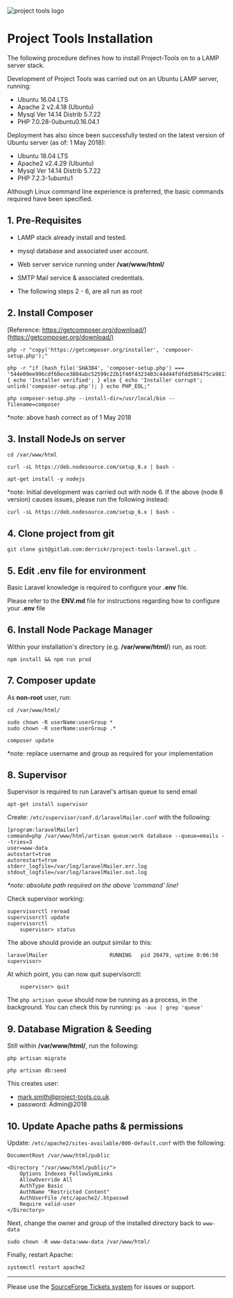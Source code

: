 ![project tools logo](https://project-tools.co.uk/project-tools.png)

# Project Tools Installation

The following procedure defines how to install Project-Tools on to a LAMP server stack.

Development of Project Tools was carried out on an Ubuntu LAMP server, running:

* Ubuntu 16.04 LTS
* Apache 2 v2.4.18 (Ubuntu)
* Mysql  Ver 14.14 Distrib 5.7.22
* PHP 7.0.28-0ubuntu0.16.04.1

Deployment has also since been successfully tested on the latest version of Ubuntu server (as of: 1 May 2018):

* Ubuntu 18.04 LTS
* Apache2 v2.4.29 (Ubuntu)
* Mysql  Ver 14.14 Distrib 5.7.22
* PHP 7.2.3-1ubuntu1

Although Linux command line experience is preferred, the basic commands required have been specified.


## 1.	Pre-Requisites

* LAMP stack already install and tested.

* mysql database and associated user account.

* Web server service running under **/var/www/html/**

* SMTP Mail service & associated credentials.

* The following steps 2 - 6, are all run as root


## 2.	Install Composer

[Reference: https://getcomposer.org/download/](https://getcomposer.org/download/)

    php -r "copy('https://getcomposer.org/installer', 'composer-setup.php');"

    php -r "if (hash_file('SHA384', 'composer-setup.php') === '544e09ee996cdf60ece3804abc52599c22b1f40f4323403c44d44fdfdd586475ca9813a858088ffbc1f233e9b180f061') { echo 'Installer verified'; } else { echo 'Installer corrupt'; unlink('composer-setup.php'); } echo PHP_EOL;"

    php composer-setup.php --install-dir=/usr/local/bin --filename=composer

*note: above hash correct as of 1 May 2018


## 3.	Install NodeJs on server

    cd /var/www/html

    curl -sL https://deb.nodesource.com/setup_8.x | bash -

    apt-get install -y nodejs

*note: Initial development was carried out with node 6. If the above (node 8 version) causes issues, please run the following instead:

    curl -sL https://deb.nodesource.com/setup_6.x | bash -


## 4.	Clone project from git

    git clone git@gitlab.com:derrickr/project-tools-laravel.git .


## 5.	Edit .env file for environment

Basic Laravel knowledge is required to configure your **.env** file.

Please refer to the **ENV.md** file for instructions regarding how to configure your **.env** file


## 6.	Install Node Package Manager

Within your installation's directory (e.g. **/var/www/html/**) run, as root:

    npm install && npm run prod


## 7.	Composer update

As **non-root** user, run:

    cd /var/www/html/

    sudo chown -R userName:userGroup *
    sudo chown -R userName:userGroup .*

    composer update

*note: replace username and group as required for your implementation


## 8.	Supervisor

Supervisor is required to run Laravel's artisan queue to send email 

    apt-get install supervisor

Create: `/etc/supervisor/conf.d/laravelMailer.conf` with the following:

	[program:laravelMailer]
	command=php /var/www/html/artisan queue:work database --queue=emails --tries=3
	user=www-data
	autostart=true
	autorestart=true
	stderr_logfile=/var/log/laravelMailer.err.log
	stdout_logfile=/var/log/laravelMailer.out.log

_*note: absolute path required on the above 'command' line!_

Check supervisor working:

	supervisorctl reread
	supervisorctl update
	supervisorctl
		supervisor> status

The above should provide an output similar to this:

    laravelMailer                    RUNNING   pid 20479, uptime 0:06:50
    supervisor>

At which point, you can now quit supervisorctl:

		supervisor> quit

The `php artisan queue` should now be running as a process, in the background. You can check this by running: `ps -aux | grep 'queue'`


## 9.	Database Migration & Seeding

Still within **/var/www/html/**, run the following:

    php artisan migrate

    php artisan db:seed

This creates user:

* mark.smith@project-tools.co.uk
* password: Admin@2018


## 10.	Update Apache paths & permissions

Update: `/etc/apache2/sites-available/000-default.conf` with the following: 

    DocumentRoot /var/www/html/public

    <Directory "/var/www/html/public/">
		Options Indexes FollowSymLinks
		AllowOverride All
		AuthType Basic
		AuthName "Restricted Content"
		AuthUserFile /etc/apache2/.htpasswd
		Require valid-user
    </Directory>

Next, change the owner and group of the installed directory back to `www-data`

    sudo chown -R www-data:www-data /var/www/html/

Finally, restart Apache:

    systemctl restart apache2


----

Please use the [SourceForge Tickets system](https://sourceforge.net/p/project-tools/tickets/) for issues or support.